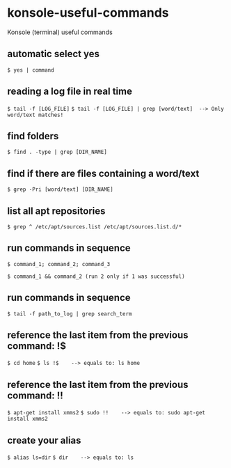 # konsole-useful-commands
Konsole (terminal) useful commands 

## automatic select yes 
```$ yes | command```

## reading a log file in real time
```$ tail -f [LOG_FILE]```
```$ tail -f [LOG_FILE] | grep [word/text]  --> Only word/text matches! ```

## find folders
```$ find . -type | grep [DIR_NAME]```

## find if there are files containing a word/text
```$ grep -Pri [word/text] [DIR_NAME]```

## list all apt repositories
```$ grep ^ /etc/apt/sources.list /etc/apt/sources.list.d/*```

## run commands in sequence
```$ command_1; command_2; command_3```

```$ command_1 && command_2 (run 2 only if 1 was successful)```

## run commands in sequence
```$ tail -f path_to_log | grep search_term```

## reference the last item from the previous command:  !$
```$ cd home```
```$ ls !$    --> equals to: ls home```

## reference the last item from the previous command:  !!
```$ apt-get install xmms2```
```$ sudo !!    --> equals to: sudo apt-get install xmms2```

## create your alias
```$ alias ls=dir```
```$ dir    --> equals to: ls```
